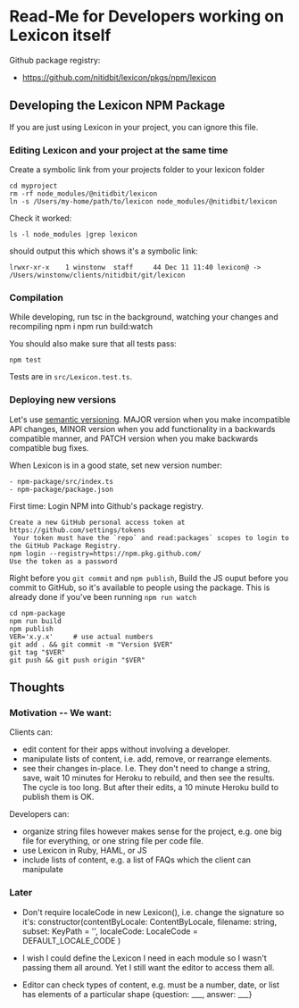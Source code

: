 Read-Me for Developers working on Lexicon itself
================================================

Github package registry:
- https://github.com/nitidbit/lexicon/pkgs/npm/lexicon


Developing the Lexicon NPM Package
----------------------------------

If you are just using Lexicon in your project, you can ignore this file.

### Editing Lexicon and your project at the same time
Create a symbolic link from your projects folder to your lexicon folder

    cd myproject
    rm -rf node_modules/@nitidbit/lexicon
    ln -s /Users/my-home/path/to/lexicon node_modules/@nitidbit/lexicon

Check it worked:

    ls -l node_modules |grep lexicon

should output this which shows it's a symbolic link:

    lrwxr-xr-x    1 winstonw  staff     44 Dec 11 11:40 lexicon@ -> /Users/winstonw/clients/nitidbit/git/lexicon

### Compilation

While developing, run tsc in the background, watching your changes and recompiling
    npm i
    npm run build:watch

You should also make sure that all tests pass:

    npm test

Tests are in `src/Lexicon.test.ts`.

### Deploying new versions

Let's use [semantic versioning](https://semver.org).
MAJOR version when you make incompatible API changes,
MINOR version when you add functionality in a backwards compatible manner, and
PATCH version when you make backwards compatible bug fixes.

When Lexicon is in a good state, set new version number:

    - npm-package/src/index.ts
    - npm-package/package.json

First time: Login NPM into Github's package registry.

    Create a new GitHub personal access token at https://github.com/settings/tokens
     Your token must have the `repo` and read:packages` scopes to login to the GitHub Package Registry.
    npm login --registry=https://npm.pkg.github.com/
    Use the token as a password

Right before you `git commit` and `npm publish`, Build the JS ouput before you commit to GitHub, so it's
available to people using the package. This is already done if you've been running `npm run watch`

    cd npm-package
    npm run build
    npm publish
    VER='x.y.x'     # use actual numbers
    git add . && git commit -m "Version $VER"
    git tag "$VER"
    git push && git push origin "$VER"


Thoughts
--------

### Motivation -- We want:

Clients can:
- edit content for their apps without involving a developer.
- manipulate lists of content, i.e. add, remove, or rearrange elements.
- see their changes in-place. I.e. They don't need to change a string, save, wait 10
  minutes for Heroku to rebuild, and then see the results. The cycle is too long. But after their
  edits, a 10 minute Heroku build to publish them is OK.

Developers can:
- organize string files however makes sense for the project, e.g. one big file for
  everything, or one string file per code file.
- use Lexicon in Ruby, HAML, or JS
- include lists of content, e.g. a list of FAQs which the client can manipulate


### Later

- Don't require localeCode in new Lexicon(), i.e. change the signature so it's:
      constructor(contentByLocale: ContentByLocale,
                  filename: string,
                  subset: KeyPath = '',
                  localeCode: LocaleCode = DEFAULT_LOCALE_CODE
                  )

- I wish I could define the Lexicon I need in each module so I wasn't passing them all around. Yet I
  still want the editor to access them all.

- Editor can check types of content, e.g. must be a number, date, or list has elements of a
  particular shape {question: ___, answer: ___}
